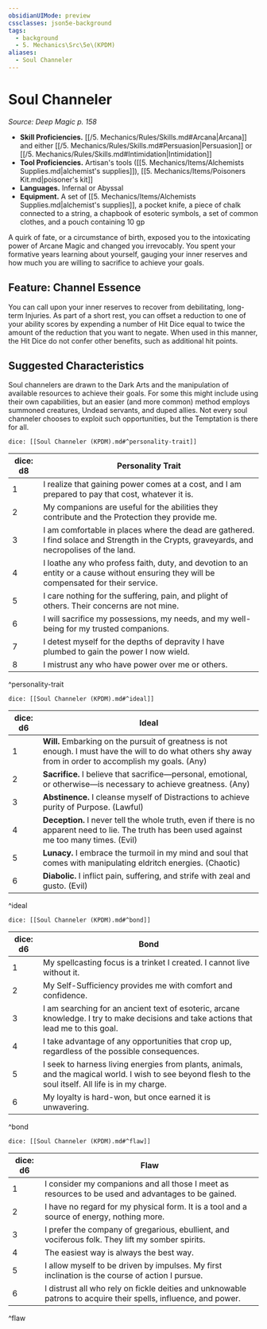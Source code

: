 ```yaml
---
obsidianUIMode: preview
cssclasses: json5e-background
tags:
  - background
  - 5. Mechanics\Src\5e\(KPDM)
aliases:
  - Soul Channeler
---
```

# Soul Channeler
*Source: Deep Magic p. 158*  

- **Skill Proficiencies.** [[/5. Mechanics/Rules/Skills.md#Arcana\|Arcana]] and either [[/5. Mechanics/Rules/Skills.md#Persuasion\|Persuasion]] or [[/5. Mechanics/Rules/Skills.md#Intimidation\|Intimidation]]  
- **Tool Proficiencies.** Artisan's tools ([[5. Mechanics/Items/Alchemists Supplies.md\|alchemist's supplies]]), [[5. Mechanics/Items/Poisoners Kit.md\|poisoner's kit]]  
- **Languages.** Infernal or Abyssal  
- **Equipment.** A set of [[5. Mechanics/Items/Alchemists Supplies.md\|alchemist's supplies]], a pocket knife, a piece of chalk connected to a string, a chapbook of esoteric symbols, a set of common clothes, and a pouch containing 10 gp  

A quirk of fate, or a circumstance of birth, exposed you to the intoxicating power of Arcane Magic and changed you irrevocably. You spent your formative years learning about yourself, gauging your inner reserves and how much you are willing to sacrifice to achieve your goals.

## Feature: Channel Essence

You can call upon your inner reserves to recover from debilitating, long-term Injuries. As part of a short rest, you can offset a reduction to one of your ability scores by expending a number of Hit Dice equal to twice the amount of the reduction that you want to negate. When used in this manner, the Hit Dice do not confer other benefits, such as additional hit points.

## Suggested Characteristics

Soul channelers are drawn to the Dark Arts and the manipulation of available resources to achieve their goals. For some this might include using their own capabilities, but an easier (and more common) method employs summoned creatures, Undead servants, and duped allies. Not every soul channeler chooses to exploit such opportunities, but the Temptation is there for all.

`dice: [[Soul Channeler (KPDM).md#^personality-trait]]`

| dice: d8 | Personality Trait |
|----------|-------------------|
| 1 | I realize that gaining power comes at a cost, and I am prepared to pay that cost, whatever it is. |
| 2 | My companions are useful for the abilities they contribute and the Protection they provide me. |
| 3 | I am comfortable in places where the dead are gathered. I find solace and Strength in the Crypts, graveyards, and necropolises of the land. |
| 4 | I loathe any who profess faith, duty, and devotion to an entity or a cause without ensuring they will be compensated for their service. |
| 5 | I care nothing for the suffering, pain, and plight of others. Their concerns are not mine. |
| 6 | I will sacrifice my possessions, my needs, and my well-being for my trusted companions. |
| 7 | I detest myself for the depths of depravity I have plumbed to gain the power I now wield. |
| 8 | I mistrust any who have power over me or others. |
^personality-trait

`dice: [[Soul Channeler (KPDM).md#^ideal]]`

| dice: d6 | Ideal |
|----------|-------|
| 1 | **Will.** Embarking on the pursuit of greatness is not enough. I must have the will to do what others shy away from in order to accomplish my goals. (Any) |
| 2 | **Sacrifice.** I believe that sacrifice—personal, emotional, or otherwise—is necessary to achieve greatness. (Any) |
| 3 | **Abstinence.** I cleanse myself of Distractions to achieve purity of Purpose. (Lawful) |
| 4 | **Deception.** I never tell the whole truth, even if there is no apparent need to lie. The truth has been used against me too many times. (Evil) |
| 5 | **Lunacy.** I embrace the turmoil in my mind and soul that comes with manipulating eldritch energies. (Chaotic) |
| 6 | **Diabolic.** I inflict pain, suffering, and strife with zeal and gusto. (Evil) |
^ideal

`dice: [[Soul Channeler (KPDM).md#^bond]]`

| dice: d6 | Bond |
|----------|------|
| 1 | My spellcasting focus is a trinket I created. I cannot live without it. |
| 2 | My Self-Sufficiency provides me with comfort and confidence. |
| 3 | I am searching for an ancient text of esoteric, arcane knowledge. I try to make decisions and take actions that lead me to this goal. |
| 4 | I take advantage of any opportunities that crop up, regardless of the possible consequences. |
| 5 | I seek to harness living energies from plants, animals, and the magical world. I wish to see beyond flesh to the soul itself. All life is in my charge. |
| 6 | My loyalty is hard-won, but once earned it is unwavering. |
^bond

`dice: [[Soul Channeler (KPDM).md#^flaw]]`

| dice: d6 | Flaw |
|----------|------|
| 1 | I consider my companions and all those I meet as resources to be used and advantages to be gained. |
| 2 | I have no regard for my physical form. It is a tool and a source of energy, nothing more. |
| 3 | I prefer the company of gregarious, ebullient, and vociferous folk. They lift my somber spirits. |
| 4 | The easiest way is always the best way. |
| 5 | I allow myself to be driven by impulses. My first inclination is the course of action I pursue. |
| 6 | I distrust all who rely on fickle deities and unknowable patrons to acquire their spells, influence, and power. |
^flaw
